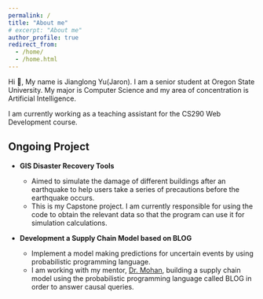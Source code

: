 ```yaml
---
permalink: /
title: "About me"
# excerpt: "About me"
author_profile: true
redirect_from: 
  - /home/
  - /home.html
---
```


Hi 👋,
My name is Jianglong Yu(Jaron). I am a senior student at Oregon State University. My major is Computer Science and my area of concentration is Artificial Intelligence.  

I am currently working as a teaching assistant for the CS290 Web Development course.  
## Ongoing Project  
- **GIS Disaster Recovery Tools**  
  - Aimed to simulate the damage of different buildings after an earthquake to help users take a series of precautions before the earthquake occurs. 
  - This is my Capstone project. I am currently responsible for using the code to obtain the relevant data so that the program can use it for simulation calculations.

- **Development a Supply Chain Model based on BLOG**
  - Implement a model making predictions for uncertain events by using probabilistic programming language.
  - I am working with my mentor, [Dr. Mohan](http://www.karthikamohan.com/), building a supply chain model using the probabilistic programming language called BLOG in order to answer causal queries.